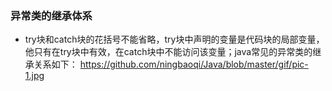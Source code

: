 ### 异常类的继承体系
+ try块和catch块的花括号不能省略，try块中声明的变量是代码块的局部变量，他只有在try块中有效，在catch块中不能访问该变量；java常见的异常类的继承关系如下：
https://github.com/ningbaoqi/Java/blob/master/gif/pic-1.jpg
